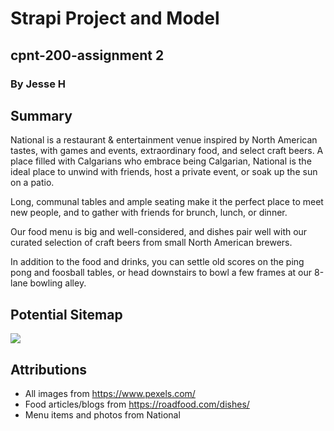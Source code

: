 # Strapi Project and Model
## cpnt-200-assignment 2
### By Jesse H

## Summary
National is a restaurant & entertainment venue inspired by North American tastes, with games and events, extraordinary food, and select craft beers. A place filled with Calgarians who embrace being Calgarian, National is the ideal place to unwind with friends, host a private event, or soak up the sun on a patio.

Long, communal tables and ample seating make it the perfect place to meet new people, and to gather with friends for brunch, lunch, or dinner.

Our food menu is big and well-considered, and dishes pair well with our curated selection of craft beers from small North American brewers.

In addition to the food and drinks, you can settle old scores on the ping pong and foosball tables, or head downstairs to bowl a few frames at our 8-lane bowling alley.

## Potential Sitemap
![](https://i.imgur.com/OE2bAlj.png)


## Attributions
- All images from https://www.pexels.com/
- Food articles/blogs from https://roadfood.com/dishes/
- Menu items and photos from National

